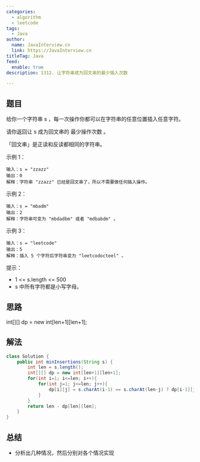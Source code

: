 ```yaml
---
categories:
  - algorithm
  - leetcode
tags:
  - Java
author: 
  name: JavaInterview.cn
  link: https://JavaInterview.cn
titleTag: Java
feed:
  enable: true
description: 1312. 让字符串成为回文串的最少插入次数

---
```


## 题目

给你一个字符串 s ，每一次操作你都可以在字符串的任意位置插入任意字符。

请你返回让 s 成为回文串的 最少操作次数 。

「回文串」是正读和反读都相同的字符串。



示例 1：

    输入：s = "zzazz"
    输出：0
    解释：字符串 "zzazz" 已经是回文串了，所以不需要做任何插入操作。
示例 2：

    输入：s = "mbadm"
    输出：2
    解释：字符串可变为 "mbdadbm" 或者 "mdbabdm" 。
示例 3：

    输入：s = "leetcode"
    输出：5
    解释：插入 5 个字符后字符串变为 "leetcodocteel" 。


提示：

* 1 <= s.length <= 500
* s 中所有字符都是小写字母。

## 思路

int[][] dp = new int[len+1][len+1];


## 解法
```java
class Solution {
    public int minInsertions(String s) {
        int len = s.length();
        int[][] dp = new int[len+1][len+1];
        for(int i=1; i<=len; i++){
            for(int j=1; j<=len; j++){
                dp[i][j] = s.charAt(i-1) == s.charAt(len-j) ? dp[i-1][j-1] + 1 : Math.max(dp[i-1][j],dp[i][j-1]);
            }
        }
        return len - dp[len][len];
    }
}

```

## 总结

- 分析出几种情况，然后分别对各个情况实现 
